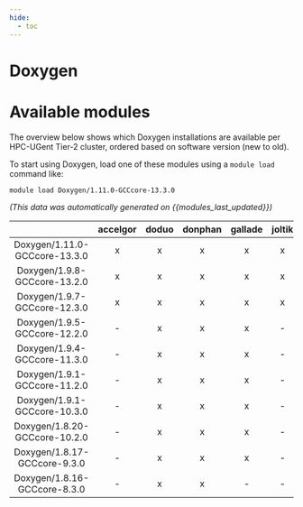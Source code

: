 ```yaml
---
hide:
  - toc
---
```


Doxygen
=======

# Available modules


The overview below shows which Doxygen installations are available per HPC-UGent Tier-2 cluster, ordered based on software version (new to old).

To start using Doxygen, load one of these modules using a `module load` command like:

```shell
module load Doxygen/1.11.0-GCCcore-13.3.0
```

*(This data was automatically generated on {{modules_last_updated}})*  

| |accelgor|doduo|donphan|gallade|joltik|shinx|skitty|
| :---: | :---: | :---: | :---: | :---: | :---: | :---: | :---: |
|Doxygen/1.11.0-GCCcore-13.3.0|x|x|x|x|x|x|x|
|Doxygen/1.9.8-GCCcore-13.2.0|x|x|x|x|x|x|x|
|Doxygen/1.9.7-GCCcore-12.3.0|x|x|x|x|x|x|x|
|Doxygen/1.9.5-GCCcore-12.2.0|-|x|x|x|-|x|-|
|Doxygen/1.9.4-GCCcore-11.3.0|-|x|x|x|-|x|-|
|Doxygen/1.9.1-GCCcore-11.2.0|-|x|x|x|-|-|-|
|Doxygen/1.9.1-GCCcore-10.3.0|-|x|x|x|-|-|-|
|Doxygen/1.8.20-GCCcore-10.2.0|-|x|x|x|-|-|-|
|Doxygen/1.8.17-GCCcore-9.3.0|-|x|x|x|-|-|-|
|Doxygen/1.8.16-GCCcore-8.3.0|-|x|x|-|-|-|-|
